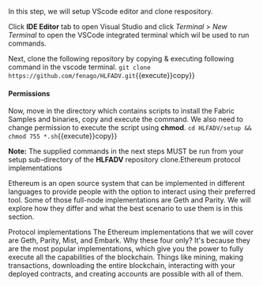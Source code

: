 In this step, we will setup VScode editor and clone respository.

Click **IDE Editor** tab to open Visual Studio and click _Terminal_ > _New Terminal_ to open the VSCode integrated terminal which wil be used to run commands.

Next, clone the following repository by copying & executing following command in the vscode terminal.
`git clone https://github.com/fenago/HLFADV.git`{{execute}}copy}}

#### Permissions
Now, move in the directory which contains scripts to install the Fabric Samples and binaries, copy and execute the command. We also need to change permission to execute the script using **chmod**.
`cd HLFADV/setup && chmod 755 *.sh`{{execute}}copy}}

**Note:**
The supplied commands in the next steps MUST be run from your setup sub-directory of the **HLFADV** repository clone.Ethereum protocol implementations


Ethereum is an open source system that can be implemented in different languages to provide people with the option to interact using their preferred tool. Some of those full-node implementations are Geth and Parity. We will explore how they differ and what the best scenario to use them is in this section.

Protocol implementations
The Ethereum implementations that we will cover are Geth, Parity, Mist, and Embark. Why these four only? It's because they are the most popular implementations, which give you the power to fully execute all the capabilities of the blockchain. Things like mining, making transactions, downloading the entire blockchain, interacting with your deployed contracts, and creating accounts are possible with all of them.
